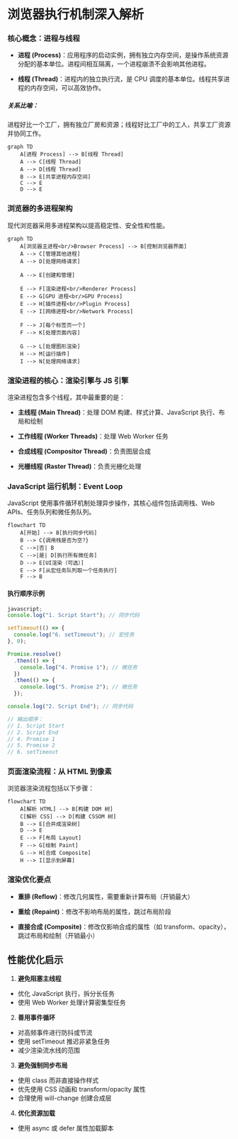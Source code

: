 # 浏览器执行机制深入解析

### 核心概念：进程与线程

- **进程 (Process)**：应用程序的启动实例，拥有独立内存空间，是操作系统资源分配的基本单位。进程间相互隔离，一个进程崩溃不会影响其他进程。

- **线程 (Thread)**：进程内的独立执行流，是 CPU 调度的基本单位。线程共享进程的内存空间，可以高效协作。

##### 关系比喻：

进程好比一个工厂，拥有独立厂房和资源；线程好比工厂中的工人，共享工厂资源并协同工作。

```mermaid
graph TD
    A[进程 Process] --> B[线程 Thread]
    A --> C[线程 Thread]
    A --> D[线程 Thread]
    B --> E[共享进程内存空间]
    C --> E
    D --> E
```

### 浏览器的多进程架构

现代浏览器采用多进程架构以提高稳定性、安全性和性能。

```mermaid
graph TD
    A[浏览器主进程<br/>Browser Process] --> B[控制浏览器界面]
    A --> C[管理其他进程]
    A --> D[处理网络请求]

    A --> E[创建和管理]

    E --> F[渲染进程<br/>Renderer Process]
    E --> G[GPU 进程<br/>GPU Process]
    E --> H[插件进程<br/>Plugin Process]
    E --> I[网络进程<br/>Network Process]

    F --> J[每个标签页一个]
    F --> K[处理页面内容]

    G --> L[处理图形渲染]
    H --> M[运行插件]
    I --> N[处理网络请求]
```

### 渲染进程的核心：渲染引擎与 JS 引擎

渲染进程包含多个线程，其中最重要的是：

- **主线程 (Main Thread)**：处理 DOM 构建、样式计算、JavaScript 执行、布局和绘制

- **工作线程 (Worker Threads)**：处理 Web Worker 任务

- **合成线程 (Compositor Thread)**：负责图层合成

- **光栅线程 (Raster Thread)**：负责光栅化处理

### JavaScript 运行机制：Event Loop

JavaScript 使用事件循环机制处理异步操作，其核心组件包括调用栈、Web APIs、任务队列和微任务队列。

```mermaid
flowchart TD
    A[开始] --> B[执行同步代码]
    B --> C{调用栈是否为空?}
    C -->|否| B
    C -->|是| D[执行所有微任务]
    D --> E[UI渲染（可选）]
    E --> F[从宏任务队列取一个任务执行]
    F --> B
```

#### 执行顺序示例

```js
javascript;
console.log("1. Script Start"); // 同步代码

setTimeout(() => {
  console.log("6. setTimeout"); // 宏任务
}, 0);

Promise.resolve()
  .then(() => {
    console.log("4. Promise 1"); // 微任务
  })
  .then(() => {
    console.log("5. Promise 2"); // 微任务
  });

console.log("2. Script End"); // 同步代码

// 输出顺序：
// 1. Script Start
// 2. Script End
// 4. Promise 1
// 5. Promise 2
// 6. setTimeout
```

### 页面渲染流程：从 HTML 到像素

浏览器渲染流程包括以下步骤：

```mermaid
flowchart TD
    A[解析 HTML] --> B[构建 DOM 树]
    C[解析 CSS] --> D[构建 CSSOM 树]
    B --> E[合并成渲染树]
    D --> E
    E --> F[布局 Layout]
    F --> G[绘制 Paint]
    G --> H[合成 Composite]
    H --> I[显示到屏幕]
```

### 渲染优化要点

- **重排 (Reflow)**：修改几何属性，需要重新计算布局（开销最大）

- **重绘 (Repaint)**：修改不影响布局的属性，跳过布局阶段

- **直接合成 (Composite)**：修改仅影响合成的属性（如 transform、opacity），跳过布局和绘制（开销最小）

## 性能优化启示

1. **避免阻塞主线程**

- 优化 JavaScript 执行，拆分长任务
- 使用 Web Worker 处理计算密集型任务

2. **善用事件循环**

- 对高频事件进行防抖或节流
- 使用 setTimeout 推迟非紧急任务
- 减少渲染流水线的范围

3. **避免强制同步布局**

- 使用 class 而非直接操作样式
- 优先使用 CSS 动画和 transform/opacity 属性
- 合理使用 will-change 创建合成层

4. **优化资源加载**

- 使用 async 或 defer 属性加载脚本
